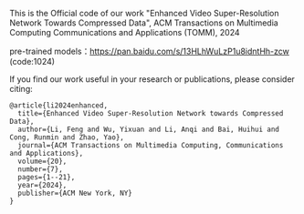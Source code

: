 This is the Official code of our work "Enhanced Video Super-Resolution Network Towards Compressed Data", ACM Transactions on Multimedia Computing Communications and Applications (TOMM), 2024

pre-trained models：https://pan.baidu.com/s/13HLhWuLzP1u8idntHh-zcw (code:1024)

If you find our work useful in your research or publications, please consider citing:
```
@article{li2024enhanced,
  title={Enhanced Video Super-Resolution Network towards Compressed Data},
  author={Li, Feng and Wu, Yixuan and Li, Anqi and Bai, Huihui and Cong, Runmin and Zhao, Yao},
  journal={ACM Transactions on Multimedia Computing, Communications and Applications},
  volume={20},
  number={7},
  pages={1--21},
  year={2024},
  publisher={ACM New York, NY}
}
